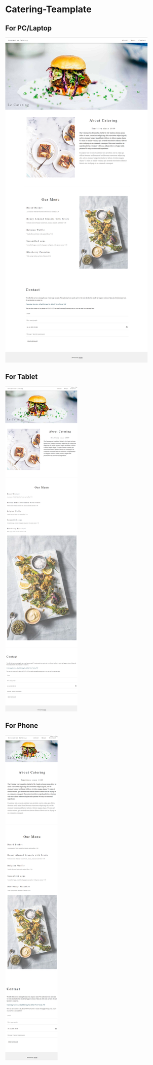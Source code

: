 # Catering-Teamplate
<h2> For PC/Laptop </h2>

![Catering](assets/Catering.png)

<h2> For Tablet </h2>

![Catering-md](assets/Catering-md.png)

<h2> For Phone </h2>

![Catering-md](assets/Catering-sm.png)
